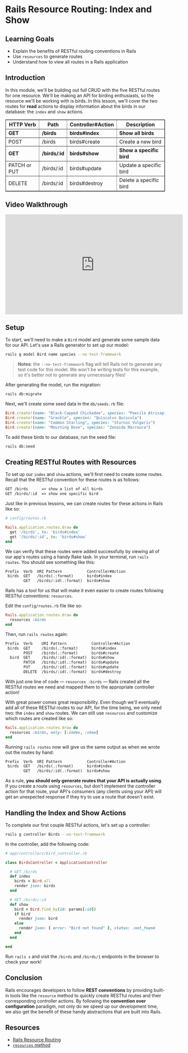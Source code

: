 # Rails Resource Routing: Index and Show

## Learning Goals

- Explain the benefits of RESTful routing conventions in Rails
- Use `resources` to generate routes
- Understand how to view all routes in a Rails application

## Introduction

In this module, we'll be building out full CRUD with the five RESTful routes for
one resource. We'll be making an API for birding enthusiasts, so the resource
we'll be working with is birds. In this lesson, we'll cover the two routes for
**read** actions to display information about the birds in our database: the
`index` and `show` actions.

<table border="1" cellpadding="4" cellspacing="0">
  <tr>
    <th>HTTP Verb</th>
    <th>Path</th>
    <th>Controller#Action</th>
    <th>Description</th>
  </tr>
  <tr>
    <td><strong>GET</strong></td>
    <td><strong>/birds</strong></td>
    <td><strong>birds#index</strong></td>
    <td><strong>Show all birds</strong></td>
  </tr>
  <tr>
    <td>POST</td>
    <td>/birds</td>
    <td>birds#create</td>
    <td>Create a new bird</td>
  </tr>
  <tr>
    <td><strong>GET</strong></td>
    <td><strong>/birds/:id</strong></td>
    <td><strong>birds#show</strong></td>
    <td><strong>Show a specific bird</strong></td>
  </tr>
  <tr>
    <td>PATCH or PUT</td>
    <td>/birds/:id</td>
    <td>birds#update</td>
    <td>Update a specific bird</td>
  </tr>
  <tr>
    <td>DELETE</td>
    <td>/birds/:id</td>
    <td>birds#destroy</td>
    <td>Delete a specific bird</td>
  </tr>
</table>

## Video Walkthrough

<iframe width="560" height="315" src="https://www.youtube.com/embed/czpDsqpbV20?rel=0&amp;showinfo=0" frameborder="0" allowfullscreen></iframe>

## Setup

To start, we'll need to make a `Bird` model and generate some sample data for
our API. Let's use a Rails generator to set up our model:

```sh
rails g model Bird name species --no-test-framework
```

> **Notes**: the `--no-test-framework` flag will tell Rails not to generate any
> test code for this model. We won't be writing tests for this example, so it's
> better not to generate any unnecessary files!

After generating the model, run the migration:

```sh
rails db:migrate
```

Next, we'll create some seed data in the `db/seeds.rb` file:

```rb
Bird.create!(name: "Black-Capped Chickadee", species: "Poecile Atricapillus")
Bird.create!(name: "Grackle", species: "Quiscalus Quiscula")
Bird.create!(name: "Common Starling", species: "Sturnus Vulgaris")
Bird.create!(name: "Mourning Dove", species: "Zenaida Macroura")
```

To add these birds to our database, run the seed file:

```sh
rails db:seed
```

## Creating RESTful Routes with Resources

To set up our `index` and `show` actions, we'll first need to create some
routes. Recall that the RESTful convention for these routes is as follows:

```txt
GET /birds      => show a list of all birds
GET /birds/:id  => show one specific bird
```

Just like in previous lessons, we can create routes for these actions in Rails
like so:

```rb
# config/routes.rb

Rails.application.routes.draw do
  get '/birds', to: 'birds#index'
  get '/birds/:id', to: 'birds#show'
end
```

We can verify that these routes were added successfully by viewing all of our
app's routes using a handy Rake task. In your terminal, run `rails routes`. You
should see something like this:

```txt
Prefix  Verb  URI Pattern           Controller#Action
 birds  GET   /birds(.:format)      birds#index
        GET   /birds/:id(.:format)  birds#show
```

Rails has a tool for us that will make it even easier to create routes following
RESTful conventions: `resources`.

Edit the `config/routes.rb` file like so:

```rb
Rails.application.routes.draw do
  resources :birds
end
```

Then, run `rails routes` again:

```txt
Prefix  Verb    URI Pattern           Controller#Action
 birds  GET     /birds(.:format)      birds#index
        POST    /birds(.:format)      birds#create
  bird  GET     /birds/:id(.:format)  birds#show
        PATCH   /birds/:id(.:format)  birds#update
        PUT     /birds/:id(.:format)  birds#update
        DELETE  /birds/:id(.:format)  birds#destroy
```

With just one line of code &mdash; `resources :birds` &mdash; Rails created all
the RESTful routes we need and mapped them to the appropriate controller action!

With great power comes great responsibility. Even though we'll eventually add
all of these RESTful routes to our API, for the time being, we only need two:
the `index` and `show` routes. We can still use `resources` and customize which
routes are created like so:

```rb
Rails.application.routes.draw do
  resources :birds, only: [:index, :show]
end
```

Running `rails routes` now will give us the same output as when we wrote out the
routes by hand:

```txt
Prefix  Verb  URI Pattern           Controller#Action
 birds  GET   /birds(.:format)      birds#index
        GET   /birds/:id(.:format)  birds#show
```

As a rule, **you should only generate routes that your API is actually using**.
If you create a route using `resources`, but don't implement the controller
action for that route, your API's consumers (any clients using your API) will
get an unexpected response if they try to use a route that doesn't exist.

## Handling the Index and Show Actions

To complete our first couple RESTful actions, let's set up a controller:

```sh
rails g controller Birds --no-test-framework
```

In the controller, add the following code:

```rb
# app/controllers/bird_controller.rb

class BirdsController < ApplicationController

  # GET /birds
  def index
    birds = Bird.all
    render json: birds
  end

  # GET /birds/:id
  def show
    bird = Bird.find_by(id: params[:id])
    if bird
      render json: bird
    else
      render json: { error: "Bird not found" }, status: :not_found
    end
  end

end
```

Run `rails s` and visit the `/birds` and `/birds/1` endpoints in the browser to
check your work!

## Conclusion

Rails encourages developers to follow **REST conventions** by providing built-in
tools like the `resource` method to quickly create RESTful routes and their
corresponding controller actions. By following the **convention over
configuration** paradigm, not only do we speed up our development time, we also
get the benefit of these handy abstractions that are built into Rails.

## Resources

- [Rails Resource Routing](https://guides.rubyonrails.org/routing.html#resource-routing-the-rails-default)
- [`resources` method](https://api.rubyonrails.org/classes/ActionDispatch/Routing/Mapper/Resources.html)
